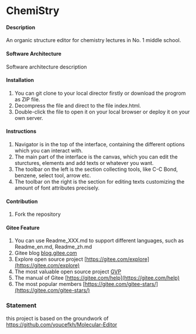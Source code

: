 # ChemiStry

#### Description
An organic structure editor for chemistry lectures in No. 1 middle school.

#### Software Architecture
Software architecture description

#### Installation

1.  You can git clone to your local director firstly or download the progrom as ZIP file.
2.  Decompress the file and direct to the file index.html.
3.  Double-click the file to open it on your local browser or deploy it on your own server.

#### Instructions

1.  Navigator is in the top of the interface, containing the different options which you can interact with.
2.  The main part of the interface is the canvas, which you can edit the sturctures, elements and add texts or whatever you want.
3.  The toolbar on the left is the section collecting tools, like C-C Bond, benzene, select tool, arrow etc.
4.  The toolbar on the right is the section for editing texts customizing the amount of font attributes precisely. 

#### Contribution

1.  Fork the repository



#### Gitee Feature

1.  You can use Readme\_XXX.md to support different languages, such as Readme\_en.md, Readme\_zh.md
2.  Gitee blog [blog.gitee.com](https://blog.gitee.com)
3.  Explore open source project [https://gitee.com/explore](https://gitee.com/explore)
4.  The most valuable open source project [GVP](https://gitee.com/gvp)
5.  The manual of Gitee [https://gitee.com/help](https://gitee.com/help)
6.  The most popular members  [https://gitee.com/gitee-stars/](https://gitee.com/gitee-stars/)

### Statement
this project is based on the groundwork of https://github.com/youcefkh/Molecular-Editor
